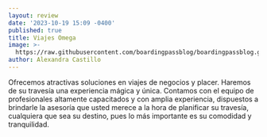 ```yaml
---
layout: review
date: '2023-10-19 15:09 -0400'
published: true
title: Viajes Omega
image: >-
  https://raw.githubusercontent.com/boardingpassblog/boardingpassblog.github.io/main/assets/images/1omega.jpg
author: Alexandra Castillo
---
```

Ofrecemos atractivas soluciones en viajes de negocios y placer. Haremos de su travesía una experiencia mágica y única. Contamos con el equipo de profesionales altamente capacitados y con amplia experiencia, dispuestos a brindarle la asesoría que usted merece a la hora de planificar su travesía, cualquiera que sea su destino, pues lo más importante es su comodidad y tranquilidad.
